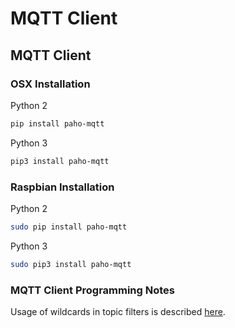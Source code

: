 # MQTT Client

## MQTT Client 

### OSX Installation

Python 2
```bash
pip install paho-mqtt
```

Python 3
```bash
pip3 install paho-mqtt
```

### Raspbian Installation

Python 2
```bash
sudo pip install paho-mqtt
```

Python 3
```bash
sudo pip3 install paho-mqtt
```


### MQTT Client Programming Notes

Usage of wildcards in topic filters is described 
[here](http://www.hivemq.com/blog/mqtt-essentials-part-5-mqtt-topics-best-practices).


